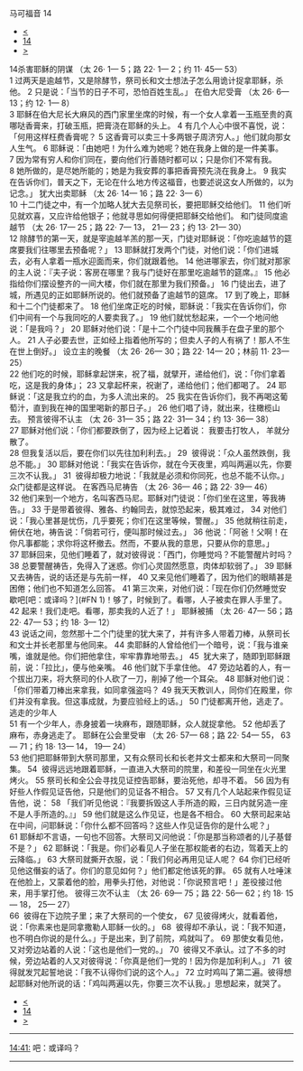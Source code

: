 ﻿





 马可福音 14




* [<](bible/MRK13.md)
* [14](bible/MRK.md)
* [>](bible/MRK15.md)



 
14杀害耶稣的阴谋 （太
26·
1—
5；路
22·
1—
2；约
11·
45—
53）  
1 过两天是逾越节，又是除酵节，祭司长和文士想法子怎么用诡计捉拿耶稣，杀他。 
2 只是说：「当节的日子不可，恐怕百姓生乱。」 在伯大尼受膏 （太
26·
6—
13；约
12·
1—
8）  
3 耶稣在伯大尼长大麻风的西门家里坐席的时候，有一个女人拿着一玉瓶至贵的真哪哒香膏来，打破玉瓶，把膏浇在耶稣的头上。 
4 有几个人心中很不喜悦，说：「何用这样枉费香膏呢？ 
5 这香膏可以卖三十多两银子周济穷人。」他们就向那女人生气。 
6 耶稣说：「由她吧！为什么难为她呢？她在我身上做的是一件美事。 
7 因为常有穷人和你们同在，要向他们行善随时都可以；只是你们不常有我。 
8 她所做的，是尽她所能的；她是为我安葬的事把香膏预先浇在我身上。 
9 我实在告诉你们，普天之下，无论在什么地方传这福音，也要述说这女人所做的，以为记念。」 犹大出卖耶稣 （太
26·
14—
16；路
22·
3—
6）  
10 十二门徒之中，有一个加略人犹大去见祭司长，要把耶稣交给他们。 
11 他们听见就欢喜，又应许给他银子；他就寻思如何得便把耶稣交给他们。 和门徒同度逾越节 （太
26·
17—
25；路
22·
7—
13，
21—
23；约
13·
21—
30）  
12 除酵节的第一天，就是宰逾越羊羔的那一天，门徒对耶稣说：「你吃逾越节的筵席要我们往哪里去预备呢？」 
13 耶稣就打发两个门徒，对他们说：「你们进城去，必有人拿着一瓶水迎面而来，你们就跟着他。 
14 他进哪家去，你们就对那家的主人说：『夫子说：客房在哪里？我与门徒好在那里吃逾越节的筵席。』 
15 他必指给你们摆设整齐的一间大楼，你们就在那里为我们预备。」 
16 门徒出去，进了城，所遇见的正如耶稣所说的。他们就预备了逾越节的筵席。 
17 到了晚上，耶稣和十二个门徒都来了。 
18 他们坐席正吃的时候，耶稣说：「我实在告诉你们，你们中间有一个与我同吃的人要卖我了。」 
19 他们就忧愁起来，一个一个地问他说：「是我吗？」 
20 耶稣对他们说：「是十二个门徒中同我蘸手在盘子里的那个人。 
21 人子必要去世，正如经上指着他所写的；但卖人子的人有祸了！那人不生在世上倒好。」 设立主的晚餐 （太
26·
26—
30；路
22·
14—
20；林前
11·
23—
25）  
22 他们吃的时候，耶稣拿起饼来，祝了福，就擘开，递给他们，说：「你们拿着吃，这是我的身体」； 
23 又拿起杯来，祝谢了，递给他们；他们都喝了。 
24 耶稣说：「这是我立约的血，为多人流出来的。 
25 我实在告诉你们，我不再喝这葡萄汁，直到我在神的国里喝新的那日子。」 
26 他们唱了诗，就出来，往橄榄山去。 预言彼得不认主 （太
26·
31—
35；路
22·
31—
34；约
13·
36—
38）  
27 耶稣对他们说：「你们都要跌倒了，因为经上记着说： 我要击打牧人， 羊就分散了。  
28 但我复活以后，要在你们以先往加利利去。」 
29  彼得说：「众人虽然跌倒，我总不能。」 
30 耶稣对他说：「我实在告诉你，就在今天夜里，鸡叫两遍以先，你要三次不认我。」 
31  彼得却极力地说：「我就是必须和你同死，也总不能不认你。」众门徒都是这样说。 在客西马尼祷告 （太
26·
36—
46；路
22·
39—
46）  
32 他们来到一个地方，名叫客西马尼。耶稣对门徒说：「你们坐在这里，等我祷告。」 
33 于是带着彼得、雅各、约翰同去，就惊恐起来，极其难过， 
34 对他们说：「我心里甚是忧伤，几乎要死；你们在这里等候，警醒。」 
35 他就稍往前走，俯伏在地，祷告说：「倘若可行，便叫那时候过去。」 
36 他说：「阿爸！父啊！在你凡事都能；求你将这杯撤去。然而，不要从我的意思，只要从你的意思。」 
37 耶稣回来，见他们睡着了，就对彼得说：「西门，你睡觉吗？不能警醒片时吗？ 
38 总要警醒祷告，免得入了迷惑。你们心灵固然愿意，肉体却软弱了。」 
39 耶稣又去祷告，说的话还是与先前一样， 
40 又来见他们睡着了，因为他们的眼睛甚是困倦；他们也不知道怎么回答。 
41 第三次来，对他们说：「现在你们仍然睡觉安歇吧[吧：或译吗？](#FN
1)！够了，时候到了。看哪，人子被卖在罪人手里了。 
42 起来！我们走吧。看哪，那卖我的人近了！」 耶稣被捕 （太
26·
47—
56；路
22·
47—
53；约
18·
3—
12）  
43 说话之间，忽然那十二个门徒里的犹大来了，并有许多人带着刀棒，从祭司长和文士并长老那里与他同来。 
44 卖耶稣的人曾给他们一个暗号，说：「我与谁亲嘴，谁就是他。你们把他拿住，牢牢靠靠地带去。」 
45  犹大来了，随即到耶稣跟前，说：「拉比」，便与他亲嘴。 
46 他们就下手拿住他。 
47 旁边站着的人，有一个拔出刀来，将大祭司的仆人砍了一刀，削掉了他一个耳朵。 
48 耶稣对他们说：「你们带着刀棒出来拿我，如同拿强盗吗？ 
49 我天天教训人，同你们在殿里，你们并没有拿我。但这事成就，为要应验经上的话。」 
50 门徒都离开他，逃走了。 逃走的少年人  
51 有一个少年人，赤身披着一块麻布，跟随耶稣，众人就捉拿他。 
52 他却丢了麻布，赤身逃走了。 耶稣在公会里受审 （太
26·
57—
68；路
22·
54—
55，
63—
71；约
18·
13—
14，
19—
24）  
53 他们把耶稣带到大祭司那里，又有众祭司长和长老并文士都来和大祭司一同聚集。 
54  彼得远远地跟着耶稣，一直进入大祭司的院里，和差役一同坐在火光里烤火。 
55 祭司长和全公会寻找见证控告耶稣，要治死他，却寻不着。 
56 因为有好些人作假见证告他，只是他们的见证各不相合。 
57 又有几个人站起来作假见证告他，说： 
58 「我们听见他说：『我要拆毁这人手所造的殿，三日内就另造一座不是人手所造的。』」 
59 他们就是这么作见证，也是各不相合。 
60 大祭司起来站在中间，问耶稣说：「你什么都不回答吗？这些人作见证告你的是什么呢？」 
61 耶稣却不言语，一句也不回答。大祭司又问他说：「你是那当称颂者的儿子基督不是？」 
62 耶稣说：「我是。你们必看见人子坐在那权能者的右边，驾着天上的云降临。」 
63 大祭司就撕开衣服，说：「我们何必再用见证人呢？ 
64 你们已经听见他这僭妄的话了。你们的意见如何？」他们都定他该死的罪。 
65 就有人吐唾沫在他脸上，又蒙着他的脸，用拳头打他，对他说：「你说预言吧！」差役接过他来，用手掌打他。 彼得三次不认主 （太
26·
69—
75；路
22·
56—
62；约
18·
15—
18，
25—
27）  
66  彼得在下边院子里；来了大祭司的一个使女， 
67 见彼得烤火，就看着他，说：「你素来也是同拿撒勒人耶稣一伙的。」 
68  彼得却不承认，说：「我不知道，也不明白你说的是什么。」于是出来，到了前院，鸡就叫了。 
69 那使女看见他，又对旁边站着的人说：「这也是他们一党的。」 
70  彼得又不承认。过了不多的时候，旁边站着的人又对彼得说：「你真是他们一党的！因为你是加利利人。」 
71  彼得就发咒起誓地说：「我不认得你们说的这个人。」 
72 立时鸡叫了第二遍。彼得想起耶稣对他所说的话：「鸡叫两遍以先，你要三次不认我。」思想起来，就哭了。 
* [<](bible/MRK13.md)
* [14](bible/MRK.md)
* [>](bible/MRK15.md)





---


[14:41:](#V41)
吧：或译吗？




---









